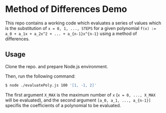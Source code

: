Method of Differences Demo
==========================

This repo contains a working code which evaluates a series of values which is the substitution of `x = 0, 1, ..., STEPS` for a given polynomial `f(x) := a_0 + a_1x + a_2x^2 + ... + a_{n-1}x^{n-1}` using a method of differences.

Usage
-----

Clone the repo. and prepare Node.js environment.

Then, run the following command:
```bash
$ node ./evaluatePoly.js 100 '[1, -1, 2]'
```

The first argument `X_MAX` is the maximum number of `x` (`x = 0, ..., X_MAX` will be evaluated), and the second argument `[a_0, a_1, ..., a_{n-1}]` specifis the coefficients of a polynomial to be evaluated.



